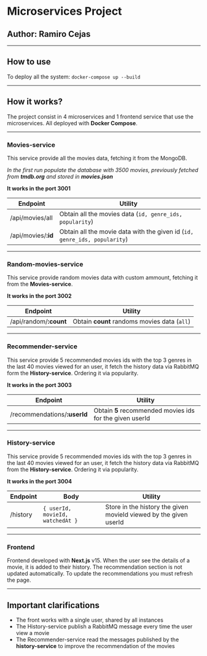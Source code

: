 # Microservices Project 
## Author: Ramiro Cejas

---
## How to use
To deploy all the system: `docker-compose up --build`

---
## How it works?
The project consist in 4 microservices and 1 frontend service that use the microservices. All deployed with **Docker Compose**.

---
### Movies-service

This service provide all the movies data, fetching it from the MongoDB.

*In the first run populate the database with 3500 movies, previously fetched from **tmdb.org** and stored in **movies.json***

**It works in the port 3001**

| Endpoint  | Utility |
| -------- | ------- |
| /api/movies/all  | Obtain all the movies data (`id, genre_ids, popularity`) |
| /api/movies/**:id** | Obtain all the movie data with the given id (`id, genre_ids, popularity`)     |

---
### Random-movies-service

This service provide random movies data with custom ammount, fetching it from the **Movies-service**.

**It works in the port 3002**

| Endpoint  | Utility |
| -------- | ------- |
| /api/random/**:count**  | Obtain **count** randoms movies data (`all`)  |

---
### Recommender-service

This service provide 5 recommended movies ids with the top 3 genres in the last 40 movies viewed for an user, it fetch the history data via RabbitMQ form the **History-service**. Ordering it via popularity.

**It works in the port 3003**

| Endpoint  | Utility |
| -------- | ------- |
| /recommendations/**:userId**  | Obtain **5** recommended movies ids for the given userId  |

---
### History-service

This service provide 5 recommended movies ids with the top 3 genres in the last 40 movies viewed for an user, it fetch the history data via RabbitMQ from the **History-service**. Ordering it via popularity.

**It works in the port 3004**

| Endpoint | Body | Utility |
| -------- | ------- | --- |
| /history | `{ userId, movieId, watchedAt }`  | Store in the history the given movieId viewed by the given userId |

---
### Frontend

Frontend developed with **Next.js** v15.
When the user see the details of a movie, it is added to their history. 
The recommendation section is not updated automatically. To update the recommendations you must refresh the page.

---

## Important clarifications 
- The front works with a single user, shared by all instances
- The History-service publish a RabbitMQ message every time the user view a movie
- The Recommender-service read the messages published by the **history-service** to improve the recommendation of the movies